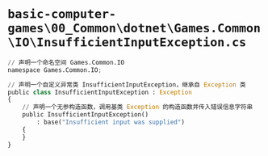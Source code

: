 # `basic-computer-games\00_Common\dotnet\Games.Common\IO\InsufficientInputException.cs`

```py
// 声明一个命名空间 Games.Common.IO
namespace Games.Common.IO;

// 声明一个自定义异常类 InsufficientInputException，继承自 Exception 类
public class InsufficientInputException : Exception
{
    // 声明一个无参构造函数，调用基类 Exception 的构造函数并传入错误信息字符串
    public InsufficientInputException()
        : base("Insufficient input was supplied")
    {
    }
}
```